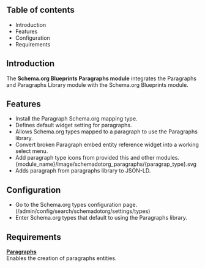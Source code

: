 Table of contents
-----------------

* Introduction
* Features
* Configuration
* Requirements

Introduction
------------

The **Schema.org Blueprints Paragraphs module** integrates the Paragraphs
and Paragraphs Library module with the Schema.org Blueprints module.


Features
--------

- Install the Paragraph Schema.org mapping type.
- Defines default widget setting for paragraphs.
- Allows Schema.org types mapped to a paragraph to use the Paragraphs library.
- Convert broken Paragraph embed entity reference widget into a working
  select menu.
- Add paragraph type icons from provided this and other modules. 
  {module_name}/image/schemadotorg_paragraphs/{paragrap_type}.svg
- Adds paragraph from paragraphs library to JSON-LD.

Configuration
-------------

- Go to the Schema.org types configuration page.  
  (/admin/config/search/schemadotorg/settings/types)
- Enter Schema.org types that default to using the Paragraphs library.


Requirements
------------

**[Paragraphs](https://www.drupal.org/project/paragraphs)**  
Enables the creation of paragraphs entities.
